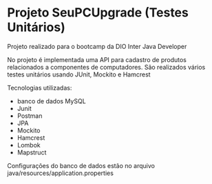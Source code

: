 # Projeto SeuPCUpgrade (Testes Unitários)

Projeto realizado para o bootcamp da DIO Inter Java Developer

No projeto é implementada uma API para cadastro de produtos
relacionados a componentes de computadores.
São realizados vários testes unitários usando JUnit, Mockito e
Hamcrest

Tecnologias utilizadas:
- banco de dados MySQL
- Junit
- Postman
- JPA
- Mockito
- Hamcrest
- Lombok
- Mapstruct

Configurações do banco de dados estão no arquivo
java/resources/application.properties

